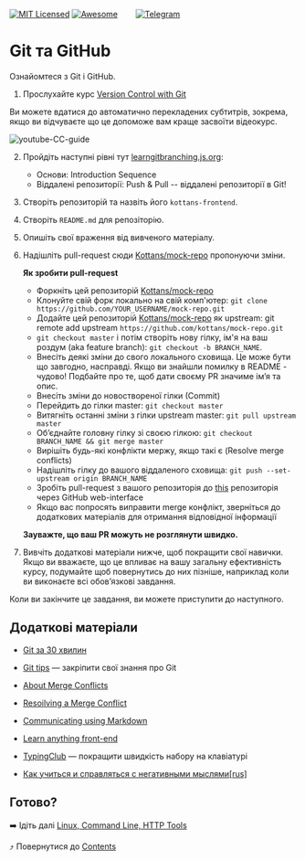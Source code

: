 [![MIT Licensed][icon-mit]][license]
[![Awesome][icon-awesome]][awesome]
&nbsp;&nbsp;&nbsp;&nbsp;&nbsp;&nbsp;
[![Telegram][icon-chat]][chat]

# Git та GitHub

Ознайомтеся з Git і GitHub.

 1. Прослухайте курс [Version Control with Git](https://www.udacity.com/course/version-control-with-git--ud123)

   Ви можете вдатися до автоматично перекладених субтитрів, зокрема, якщо ви відчуваєте що
   це допоможе вам краще засвоїти відеокурс.

   ![youtube-CC-guide](../img/youtube-captions.png)

 2. Пройдіть наступні рівні тут [learngitbranching.js.org](https://learngitbranching.js.org/):
    - Основи: Introduction Sequence
    - Віддалені репозиторії: Push & Pull -- віддалені репозиторії в Git!

 3. Створіть репозиторій та назвіть його `kottans-frontend`.

 4. Створіть `README.md` для репозіторію.

 5. Опишіть свої враження від вивченого матеріалу.

 6. Надішліть pull-request сюди [Kottans/mock-repo][mock-repo] пропонуючи зміни.
 
    **Як зробити pull-request**
 
    * Форкніть цей репозиторій [Kottans/mock-repo][mock-repo]
    * Клонуйте свій форк локально на свій комп'ютер: `git clone https://github.com/YOUR_USERNAME/mock-repo.git`
    * Додайте цей репозиторій [Kottans/mock-repo][mock-repo] як upstream: git remote add upstream `https://github.com/kottans/mock-repo.git`
    * `git checkout master` і потім створіть нову гілку, ім'я на ваш роздум (aka feature branch): `git checkout -b BRANCH_NAME`.
    * Внесіть деякі зміни до свого локального сховища. Це може бути що завгодно, насправді. Якщо ви знайшли помилку в README - чудово!
    Подбайте про те, щоб дати своєму PR значиме ім’я та опис.
    * Внесіть зміни до новоствореної гілки (Сommit)
    * Перейдить до гілки master: `git checkout master`
    * Витягніть останні зміни з гілки upstream master: `git pull upstream master`
    * Об’єднайте головну гілку зі своєю гілкою: `git checkout BRANCH_NAME && git merge master`
    * Вирішіть будь-які конфлікти мержу, якщо такі є (Resolve merge conflicts)
    * Надішліть гілку до вашого віддаленого сховища: `git push --set-upstream origin BRANCH_NAME`
    * Зробіть pull-request з вашого репозиторія до [this][mock-repo] репозиторія через GitHub web-interface
    * Якщо вас попросять виправити merge конфлікт, зверніться до додаткових матеріалів для отримання відповідної інформації

    **Зауважте, що ваш PR можуть не розглянути швидко.**

 7. Вивчіть додаткові матеріали нижче, щоб покращити свої навички.
    Якщо ви вважаєте, що це впливає на вашу загальну ефективність курсу, подумайте щоб
    повернутись до них пізніше, наприклад коли ви виконаєте всі обов’язкові завдання.

Коли ви закінчите це завдання, ви можете приступити до наступного.

## Додаткові матеріали

* [Git за 30 хвилин](https://codeguida.com/post/453)

* [Git tips](http://sixrevisions.com/web-development/git-tips/) — закріпити свої знання про Git

* [About Merge Conflicts](https://docs.github.com/en/free-pro-team@latest/github/collaborating-with-issues-and-pull-requests/about-merge-conflicts)

* [Resoilving a Merge Conflict](https://docs.github.com/en/free-pro-team@latest/github/collaborating-with-issues-and-pull-requests/resolving-a-merge-conflict-using-the-command-line)

* [Communicating using Markdown](https://lab.github.com/githubtraining/communicating-using-markdown)

* [Learn anything front-end](https://learn-anything.xyz/web-development/front-end)

* [TypingClub](https://www.typingclub.com/) — покращити швидкість набору на клавіатурі

* [Как учиться и справляться с негативными мыслями[rus]](https://guides.hexlet.io/learning/)

## Готово?

➡️ Ідіть далі [Linux, Command Line, HTTP Tools](linux-cli-http.md)

⤴️ Повернутися до [Contents](../contents.md)


[icon-chat]: https://img.shields.io/badge/chat-on%20telegram-blue.svg
[icon-mit]: https://img.shields.io/badge/license-MIT-blue.svg
[icon-awesome]: https://cdn.rawgit.com/sindresorhus/awesome/d7305f38d29fed78fa85652e3a63e154dd8e8829/media/badge.svg

[license]: https://github.com/Kottans/web/blob/master/LICENSE.md
[awesome]: https://github.com/sindresorhus/awesome#front-end-development
[chat]: https://t.me/joinchat/CX8EF1JmLm9IM6J6oy2U7Q

[mock-repo]: https://github.com/Kottans/mock-repo
